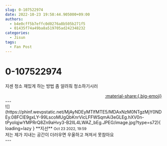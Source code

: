 ```yaml
---
slug: 0-107522974
date: 2022-10-23 19:58:44.905000+09:00
authors:
  - b4e0cff5b7effc0d0276a8b505b271f5
  - 01435f74a49ba8a519705ad242348232
categories:
  - Jisun
tags:
  - Fan Post
---
```


# 0-107522974

<div class="post-container" markdown="1">
<div class="content-container md-sidebar__scrollwrap" markdown="1">

지센 청소 재밌게 하는 방법 좀 알려줘 청소하기시러

</div>
</div>

<div style="text-align: right;" markdown="1">
<a href="https://weverse.io/fromis9/fanpost/0-107522974" style="text-align: right;">:material-share:{.big-emoji}</a>
</div>
---

<div class="comments-container md-sidebar__scrollwrap" markdown="1">
<div class="comment" markdown="1">
<div class='id-container' markdown="1">
![](https://phinf.wevpstatic.net/MjAyNDEyMTlfMTE5/MDAxNzM0NTgzMjY0NDEy.08FClE9gxLY-99LscoMUgQbKnrVicLFFWSqmAi3eGLEg.hXV0n-tPyoIqjwYMPRrQ8Zn9aHvy3-B2llL4LWAZ_bEg.JPEG/image.jpg?type=s72){ loading=lazy }
**<span class="artist">지선</span>** <small>Oct 23 2022, 19:59</small><br>
</div>
<div class='comment-body' markdown="1">
저는 제가 지내는 공간이 더러우면 우울하고 쳐져서 못참아요
</div>
</div>
</div>
---
